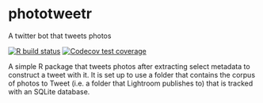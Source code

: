 # phototweetr
A twitter bot that tweets photos

<!-- badges: start -->
[![R build status](https://github.com/jonkeane/phototweetr/workflows/R-CMD-check/badge.svg)](https://github.com/jonkeane/phototweetr/actions?workflow=R-CMD-check)
[![Codecov test coverage](https://codecov.io/gh/jonkeane/phototweetr/branch/master/graph/badge.svg)](https://codecov.io/gh/jonkeane/phototweetr?branch=main)
<!-- badges: end -->

A simple R package that tweets photos after extracting select metadata to construct a tweet with it. It is set up to use a folder that contains the corpus of photos to Tweet (i.e. a folder that Lightroom publishes to) that is tracked with an SQLite database. 
